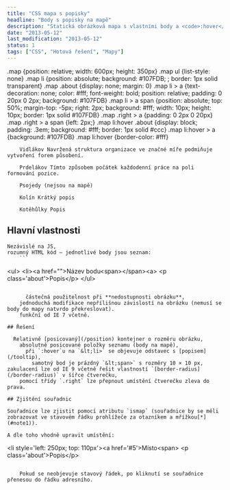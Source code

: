 ```yaml
---
title: "CSS mapa s popisky"
headline: "Body s popisky na mapě"
description: "Statická obrázková mapa s vlastními body a <code>:hover</code> popisky."
date: "2013-05-12"
last_modification: "2013-05-12"
status: 1
tags: ["CSS", "Hotová řešení", "Mapy"]
---
```


.map {position: relative; width: 600px; height: 350px}
.map ul {list-style: none}
.map li {position: absolute; background: #107FDB; ; border: 1px solid transparent}
.map .about {display: none; margin: 0}
.map li > a {text-decoration: none; color: #fff; font-weight: bold; position: relative; padding: 0 20px 0 2px; background: #107FDB}
.map li > a span {position: absolute; top: 50%; margin-top: -5px; right: 2px; background: #fff; width: 10px; height: 10px; border: 1px solid #107FDB}
.map .right > a {padding: 0 2px 0 20px}
.map .right > a span {left: 2px;}
.map li:hover .about {display: block; padding: .3em; background: #fff; border: 1px solid #ccc}
.map li:hover > a {background: #107FDB}
.map li:hover {border-color: #fff}

        Vidlákov Navržená struktura organizace ve značné míře podmiňuje vytvoření forem působení.

        Prdelákov Tímto způsobem počátek každodenní práce na poli formování pozice.

        Psojedy (nejsou na mapě)

        Kolín Krátký popis

        Kotěhůlky Popis

## Hlavní vlastnosti

	Nezávislé na JS,
	rozumný HTML kód – jednotlivé body jsou seznam:
		```
&lt;ul>
	&lt;li>&lt;a href="">Název bodu&lt;span>&lt;/span>&lt;a> 
	&lt;p class='about'>Popis&lt;/p>
&lt;/ul>
```

      částečná použitelnost při **nedostupnosti obrázku**,
	jednoduchá modifikace nepřílišnou závislostí na obrázku (nemusí se body do mapy natvrdo překreslovat).
	funkční od IE 7 včetně.

## Řešení

  Relativně [posicovaný](/position) kontejner o rozměru obrázku,
	absolutně posicované položky seznamu (body na mapě),
      při `:hover`u na `&lt;li>` se objevuje odstavec s [popisem](/tooltip),
        samotný bod je prázdný `&lt;span>` s rozměry 10 × 10 px, zakulacení lze od IE 9 včetně řešit vlastností `[border-radius](/border-radius)` v šířce čtverečku,
	pomocí třídy `.right` lze přepnout umístění čtverečku zleva do prava.

## Zjištění souřadnic

Souřadnice lze zjistit pomocí atributu `ismap` (souřadnice by se měli zobrazovat ve stavovém řádku prohlížeče za otazníkem a mřížkou[*](#note1)).

A dle toho vhodně upravit umístění:
```
&lt;li style='left: 250px; top: 110px'>&lt;a href='#5'>Místo&lt;span> &lt;p class='about'>Popis&lt;/p>
```

	Pokud se neobjevuje stavový řádek, po kliknutí se souřadnice přenesou do řádku adresního.